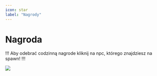 ```yaml
---
icon: star
label: "Nagrody"
---
```


# Nagroda

!!!
Aby odebrać codzinną nagrode kliknij na npc, którego znajdziesz na spawn!
!!!

![](https://i.imgur.com/uc6pjeA.png)

